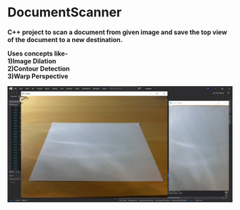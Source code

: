 # DocumentScanner
<strong>C++ project to scan a document from given image and save the top view of the document to a new destination.

  Uses concepts like-<br>
1)Image Dilation<br>
2)Contour Detection<br>
3)Warp Perspective<strong>

![screenshot](demo.png)


